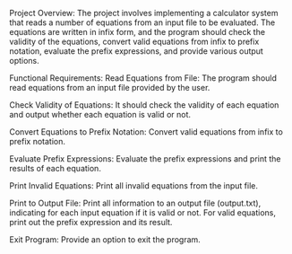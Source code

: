 Project Overview:
The project involves implementing a calculator system that reads a number of equations from an input file to be evaluated. The equations are written in infix form, and the program should check the validity of the equations, convert valid equations from infix to prefix notation, evaluate the prefix expressions, and provide various output options.

Functional Requirements:
Read Equations from File: The program should read equations from an input file provided by the user.

Check Validity of Equations: It should check the validity of each equation and output whether each equation is valid or not.

Convert Equations to Prefix Notation: Convert valid equations from infix to prefix notation.

Evaluate Prefix Expressions: Evaluate the prefix expressions and print the results of each equation.

Print Invalid Equations: Print all invalid equations from the input file.

Print to Output File: Print all information to an output file (output.txt), indicating for each input equation if it is valid or not. For valid equations, print out the prefix expression and its result.

Exit Program: Provide an option to exit the program.
